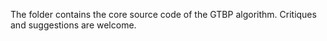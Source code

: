 The folder contains the core source code of the GTBP algorithm. Critiques and suggestions are welcome.
